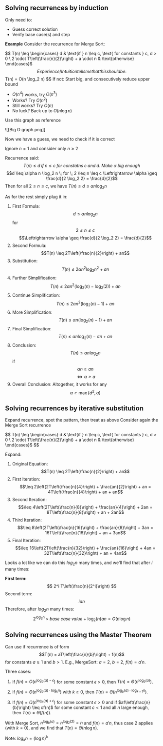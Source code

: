## Solving recurrences by induction
Only need to:
- Guess correct solution
- Verify base case(s) and step

**Example**
Consider the recurrence for Merge Sort:

$$
T(n) \leq \begin{cases} 
      d & \text{if } n \leq c, \text{ for constants } c, d > 0 \\
      2 \cdot T\left(\frac{n}{2}\right) + a \cdot n & \text{otherwise}
   \end{cases}$
$$
Experience/Intuition tells me that this should be:
$$
T(n) = O(n \log_2 n)
$$
If not:
	Start big, and consecutively reduce upper bound

- $O(n^4)$ works, try $O(n^3)$
- Works? Try $O(n^2)$
- Still works? Try $O(n)$
- No luck? Back up to $O(n \log n)$

Use this graph as reference

![[Big O graph.png]]

Now we have a guess, we need to check if it is correct

Ignore $n=1$ and consider only $n  \geq 2$

Recurrence said:
$$
T(n) \leq d \; if \; n \leq c \; for \; constatns \; c \; and \; d. \; Make \; \alpha \; big \; enough
$$
$$d \leq \alpha n \log_2 n \; for \; 2 \leq n \leq c \Leftrightarrow \alpha \geq \frac{d}{2 \log_2 2} = \frac{d}{2}$$
Then for all $2 \leq n \leq c$, we have $T(n) \leq d \leq \alpha n \log_2 n$

As for the rest simply plug it in:

1. First Formula:    $$d \leq \alpha n \log_2 n$$ for $$2 \leq n \leq c$$ $$\Leftrightarrow \alpha \geq \frac{d}{2 \log_2 2} = \frac{d}{2}$$
2. Second Formula:   $$T(n) \leq 2T\left(\frac{n}{2}\right) + an$$
3. Substitution:
$$T(n) \leq 2\alpha n^2 \log_2 n^2 + an$$
4. Further Simplification:
$$T(n) \leq 2\alpha n^2 (\log_2(n) - \log_2(2)) + an$$
5. Continue Simplification:
$$T(n) \leq 2\alpha n^2 (\log_2(n) - 1) + an$$
6. More Simplification:
$$T(n) \leq \alpha n (\log_2(n) - 1) + an$$
7. Final Simplification:
$$T(n) \leq \alpha n \log_2(n) - \alpha n + an$$
8. Conclusion:
$$T(n) \leq \alpha n \log_2 n$$ if $$\alpha n \geq an$$ $$\Leftrightarrow \alpha \geq a$$
9. Overall Conclusion:
Altogether, it works for any $$\alpha \geq \max\{d^2, a\}$$

## Solving recurrences by iterative substitution
Expand recurrence, spot the pattern, then treat as above
Consider again the Merge Sort recurrence

$$
T(n) \leq \begin{cases} 
      d & \text{if } n \leq c, \text{ for constants } c, d > 0 \\
      2 \cdot T\left(\frac{n}{2}\right) + a \cdot n & \text{otherwise}
   \end{cases}$
$$

Expand:

1. Original Equation:
$$T(n) \leq 2T\left(\frac{n}{2}\right) + an$$
2. First Iteration:
$$\leq 2\left(2T\left(\frac{n}{4}\right) + \frac{an}{2}\right) + an = 4T\left(\frac{n}{4}\right) + an + an$$
3. Second Iteration:
$$\leq 4\left(2T\left(\frac{n}{8}\right) + \frac{an}{4}\right) + 2an = 8T\left(\frac{n}{8}\right) + an + 2an$$
4. Third Iteration:
$$\leq 8\left(2T\left(\frac{n}{16}\right) + \frac{an}{8}\right) + 3an = 16T\left(\frac{n}{16}\right) + an + 3an$$
5. Final Iteration:
$$\leq 16\left(2T\left(\frac{n}{32}\right) + \frac{an}{16}\right) + 4an = 32T\left(\frac{n}{32}\right) + an + 4an$$

Looks a lot like we can do this $log_2 n$ many times, and we'll find that after $i$ many times:

**First term:**
$$
2^i T\left(\frac{n}{2^i}\right)
$$
Second term:
$$
i an
$$
Therefore, after $log_2 n$ many times:
$$
2^{log_2 n} \times base \; case \; value + \log_2 (n) an = O(n \log n)
$$

## Solving recurrences using the Master Theorem
Can use if recurrence is of form 
$$T(n) = aT\left(\frac{n}{b}\right) + f(n)$$
for constants $a \geq 1$ and $b > 1$. E.g., MergeSort: $a = 2$, $b = 2$, $f(n) = a'n$.

Three cases:

1. If $f(n) = O(n^{\log_b(a) - \epsilon})$ for some constant $\epsilon > 0$, then $T(n) = \Theta(n^{\log_b(a)})$.

2. If $f(n) = \Theta(n^{\log_b(a) \cdot \log_k n})$ with $k \geq 0$, then $T(n) = \Theta(n^{\log_b(a) \cdot \log_{k+1} n})$.

3. If $f(n) = \Omega(n^{\log_b(a) + \epsilon})$ for some constant $\epsilon > 0$ and if $af\left(\frac{n}{b}\right) \leq cf(n)$ for some constant $c < 1$ and all $n$ large enough, then $T(n) = \Theta(f(n))$.

With Merge Sort, $n^{\log_b(a)} = n^{\log_2(2)} = n$ and $f(n) = a'n$, thus case 2 applies (with $k = 0$), and we find that $T(n) = \Theta(n \log n)$.

Note: $log_k n = (\log n)^k$

